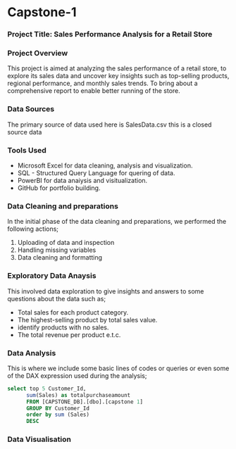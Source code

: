 # Capstone-1

### Project Title:  Sales Performance Analysis for a Retail Store


### Project Overview
This project is aimed at analyzing the sales performance of a retail store,
to explore its sales data and uncover key insights such as top-selling products,
regional performance, and monthly sales trends. 
To bring about a comprehensive report to enable better running of the store. 

### Data Sources
The primary source of data used here is SalesData.csv this is a closed source data 

### Tools Used
- Microsoft Excel for data cleaning, analysis and visualization.
- SQL - Structured Query Language for quering of data.
- PowerBI for data anaiysis and visitualization.
- GitHub for portfolio building.


### Data Cleaning and preparations
In the initial phase of the data cleaning and preparations, we performed the following actions;
1. Uploading of data and inspection
2. Handling missing variables
3. Data cleaning and formatting

### Exploratory Data Anaysis
This involved data exploration to give insights and answers to some questions about the data such as;
- Total sales for each product category.
- The highest-selling product by total sales value.
- identify products with no sales.
- The total revenue per product e.t.c.

### Data Analysis
This is where we include some basic lines of codes or queries or even some of the DAX expression used during the analysis;

~~~SQL
select top 5 Customer_Id,
	  sum(Sales) as totalpurchaseamount
	  FROM [CAPSTONE_DB].[dbo].[capstone 1]
	  GROUP BY Customer_Id
	  order by sum (Sales)
	  DESC
~~~

### Data Visualisation
